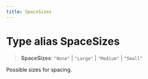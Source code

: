 ```yaml
---
title: SpaceSizes
---
```


# Type alias SpaceSizes

> **SpaceSizes**: `"None"` \| `"Large"` \| `"Medium"` \| `"Small"`

Possible sizes for spacing.
